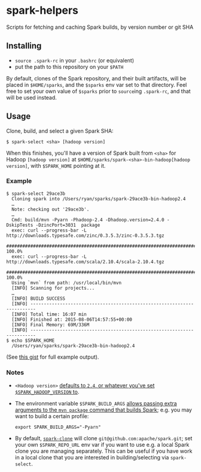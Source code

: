 # spark-helpers
Scripts for fetching and caching Spark builds, by version number or git SHA

## Installing

- `source .spark-rc` in your `.bashrc` (or equivalent)
- put the path to this repository on your `$PATH`

By default, clones of the Spark repository, and their built artifacts, will be placed in `$HOME/sparks`, and the `$sparks` env var set to that directory. Feel free to set your own value of `$sparks` prior to `source`ing `.spark-rc`, and that will be used instead.

## Usage

Clone, build, and select a given Spark SHA:

```
$ spark-select <sha> [hadoop version]
```

When this finishes, you'll have a version of Spark built from `<sha>` for Hadoop `[hadoop version]` at `$HOME/sparks/spark-<sha>-bin-hadoop[hadoop version]`, with `$SPARK_HOME` pointing at it.

### Example

```
$ spark-select 29ace3b
  Cloning spark into /Users/ryan/sparks/spark-29ace3b-bin-hadoop2.4
  …
  Note: checking out '29ace3b'.
  …
  Cmd: build/mvn -Pyarn -Phadoop-2.4 -Dhadoop.version=2.4.0 -DskipTests -DzincPort=3031  package
  exec: curl --progress-bar -L http://downloads.typesafe.com/zinc/0.3.5.3/zinc-0.3.5.3.tgz
  ######################################################################## 100.0%
  exec: curl --progress-bar -L http://downloads.typesafe.com/scala/2.10.4/scala-2.10.4.tgz
  ######################################################################## 100.0%
  Using `mvn` from path: /usr/local/bin/mvn
  [INFO] Scanning for projects...
  …
  [INFO] BUILD SUCCESS
  [INFO] ------------------------------------------------------------------------
  [INFO] Total time: 16:07 min
  [INFO] Finished at: 2015-08-06T14:57:55+00:00
  [INFO] Final Memory: 69M/336M
  [INFO] ------------------------------------------------------------------------
$ echo $SPARK_HOME
  /Users/ryan/sparks/spark-29ace3b-bin-hadoop2.4
```

(See [this gist](https://gist.github.com/ryan-williams/f79b108b7ab52f5f398a) for full example output).

### Notes
* `<Hadoop version>` [defaults to `2.4`, or whatever you've set `$SPARK_HADOOP_VERSION` to](https://github.com/ryan-williams/spark-helpers/blob/96026b95edeffdcc3f40549db64e42f4d1f7ff78/.spark-rc#L21).
* The environment variable `$SPARK_BUILD_ARGS` [allows passing extra arguments to the `mvn package` command that builds Spark](https://github.com/ryan-williams/spark-helpers/blob/96026b95edeffdcc3f40549db64e42f4d1f7ff78/spark-build#L50); e.g. you may want to build a certain profile:

  ```
  export SPARK_BUILD_ARGS="-Pyarn"
  ```

* By default, [`spark-clone`](https://github.com/ryan-williams/spark-helpers/blob/master/spark-clone) will clone `git@github.com:apache/spark.git`; set your own `$SPARK_REPO_URL` env var if you want to use e.g. a local Spark clone you are managing separately. This can be useful if you have work in a local clone that you are interested in building/selecting via `spark-select`.
